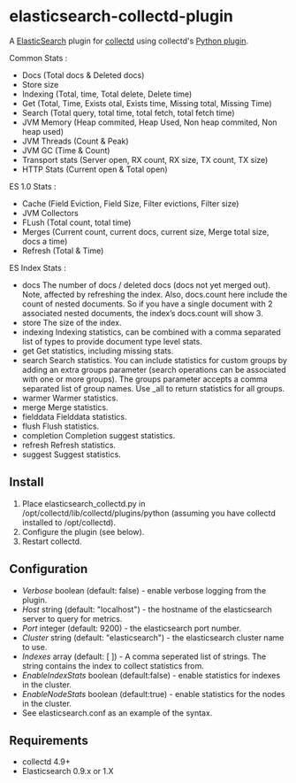 elasticsearch-collectd-plugin
=====================

A [ElasticSearch](http://elasticsearch.org) plugin for [collectd](http://collectd.org) using collectd's [Python plugin](http://collectd.org/documentation/manpages/collectd-python.5.shtml).

Common Stats :
 * Docs (Total docs & Deleted docs)
 * Store size
 * Indexing (Total, time, Total delete, Delete time)
 * Get (Total, Time, Exists otal, Exists time, Missing total, Missing Time)
 * Search (Total query, total time, total fetch, total fetch time)
 * JVM Memory (Heap commited, Heap Used, Non heap commited, Non heap used)
 * JVM Threads (Count & Peak)
 * JVM GC (Time & Count)
 * Transport stats (Server open, RX count, RX size, TX count, TX size)
 * HTTP Stats (Current open & Total open)

ES 1.0 Stats :
 * Cache (Field Eviction, Field Size, Filter evictions, Filter size)
 * JVM Collectors
 * FLush (Total count, total time)
 * Merges (Current count, current docs, current size, Merge total size, docs a time)
 * Refresh (Total & Time)

ES Index Stats :
 * docs The number of docs / deleted docs (docs not yet merged out).  Note, affected by refreshing the index. Also, docs.count here include the count of nested documents. So if you have a single document with 2 associated nested documents, the index’s docs.count will show 3.
 * store The size of the index.
 * indexing Indexing statistics, can be combined with a comma separated list of types to provide document type level stats.
 * get Get statistics, including missing stats.
 * search Search statistics. You can include statistics for custom groups by adding an extra groups parameter (search operations can be associated with one or more groups). The groups parameter accepts a comma separated list of group names. Use _all to return statistics for all groups.
 * warmer Warmer statistics.
 * merge Merge statistics.
 * fielddata Fielddata statistics.
 * flush Flush statistics.
 * completion Completion suggest statistics.
 * refresh Refresh statistics.
 * suggest Suggest statistics.

Install
-------
 1. Place elasticsearch_collectd.py in /opt/collectd/lib/collectd/plugins/python (assuming you have collectd installed to /opt/collectd).
 2. Configure the plugin (see below).
 3. Restart collectd.

Configuration
-------------
 * _Verbose_             boolean (default: false) -  enable verbose logging from the plugin.
 * _Host_                string (default: "localhost") - the hostname of the elasticsearch server to query for metrics.
 * _Port_                integer (default: 9200) - the elasticsearch port number.
 * _Cluster_             string (default: "elasticsearch") - the elasticsearch cluster name to use.
 * _Indexes_             array  (default: [ ]) - A comma seperated list of strings.  The string contains the index to collect statistics from.
 * _EnableIndexStats_    boolean (default:false) - enable statistics for indexes in the cluster.
 * _EnableNodeStats_     boolean (default:true) - enable statistics for the nodes in the cluster.
 * See elasticsearch.conf as an example of the syntax.

Requirements
------------
 * collectd 4.9+
 * Elasticsearch 0.9.x or 1.X
